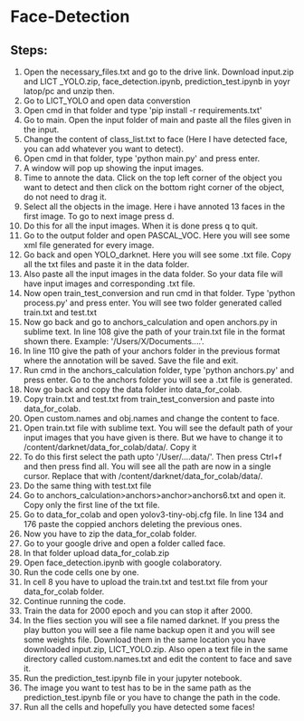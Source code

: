 # Face-Detection
## Steps:
1. Open the necessary_files.txt and go to the drive link. Download input.zip and LICT _YOLO.zip, face_detection.ipynb, prediction_test.ipynb in yoyr latop/pc and unzip then.
2. Go to LICT_YOLO and open data converstion 
3. Open cmd in that folder and type 'pip install -r requirements.txt'
4. Go to main. Open the input folder of main and paste all the files given in the input. 
5. Change the content of class_list.txt to face (Here I have detected face, you can add whatever you want to detect).
6. Open cmd in that folder, type 'python main.py' and press enter.
7. A window will pop up showing the input images.
8. Time to annote the data. Click on the top left corner of the object you want to detect and then click on the bottom right corner of the object,  do not need to drag it.
9. Select all the objects in the image. Here i have annoted 13 faces in the first image. To go to next image press d.
10. Do this for all the input images. When it is done press q to quit.  
11. Go to the output folder and open PASCAL_VOC. Here you will see some xml file generated for every image. 
12. Go back and open YOLO_darknet. Here you will see some .txt file. Copy all the txt files and paste it in the data folder. 
13. Also paste all the input images in the data folder. So your data file will have input images and corresponding .txt file.
14. Now open train_test_conversion and run cmd in that folder. Type 'python process.py' and press enter. You will see two folder generated called train.txt and test.txt 
15. Now go back and go to anchors_calculation and open anchors.py in sublime text. In line 108 give the path of your train.txt file in the format shown there. Example:  '/Users/X/Documents....'.
16. In line 110 give the path of your anchors folder in the previous format where the annotation will be saved.  Save the file and exit. 
17. Run cmd in the anchors_calculation folder, type 'python anchors.py' and press enter. Go to the anchors folder you will see a .txt file is generated. 
18. Now go back and copy the data folder into data_for_colab. 
19. Copy train.txt and test.txt from train_test_conversion and paste into data_for_colab. 
20. Open custom.names and obj.names and change the content to face.
21. Open train.txt file with sublime text. You will see the default path of your input images that you have given is there. But we have to change it to /content/darknet/data_for_colab/data/. Copy it
22. To do this first select the path upto '/User/....data/'. Then press Ctrl+f and then press find all. You will see all the path are now in a single cursor. Replace that with  /content/darknet/data_for_colab/data/. 
23. Do the same thing with test.txt file 
24. Go to  anchors_calculation>anchors>anchor>anchors6.txt and open it. Copy only the first line of the txt file.
25. Go to data_for_colab and open yolov3-tiny-obj.cfg file. In line 134 and 176 paste the coppied anchors deleting the previous ones.
26. Now you have to zip the data_for_colab folder. 
27. Go to your google drive and open a folder called face. 
28. In that folder upload data_for_colab.zip
29. Open face_detection.ipynb with google colaboratory.
30. Run the code cells one by one. 
31. In cell 8 you have to upload the train.txt and test.txt file from your data_for_colab folder. 
33. Continue running the code. 
34. Train the data for 2000 epoch and you can stop it after 2000. 
35. In the flies section you will see a file named darknet. If you press the play button you will see a file name backup open it and you will see some weights file. Download them in the same location you have downloaded input.zip, LICT_YOLO.zip. Also open a text file in the same directory called custom.names.txt and edit the content to face and save it.
36. Run the prediction_test.ipynb file in your jupyter notebook. 
37. The image you want to test has to be in the same path as the prediction_test.ipynb file or you have to change the path in the code.
38. Run all the cells and hopefully you have detected some faces!
